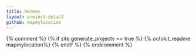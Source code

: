 ```yaml
---
title: Hermes
layout: project-detail
github: mapmylocation
---
```


{% comment %} 
{% if site.generate_projects == true %}
{% octokit_readme mapmylocation%}
{% endif %}
{% endcomment %}